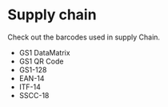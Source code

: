 # Supply chain

Check out the barcodes used in supply Chain.

* GS1 DataMatrix
* GS1 QR Code
* GS1-128
* EAN-14
* ITF-14
* SSCC-18



